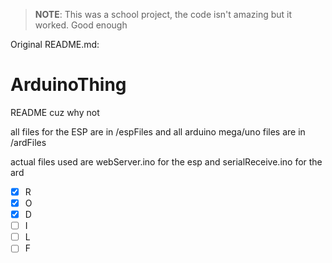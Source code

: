 > **NOTE**: This was a school project, the code isn't amazing but it worked. Good enough

Original README.md:

# ArduinoThing

README cuz why not

all files for the ESP are in /espFiles and all arduino mega/uno files are in /ardFiles

actual files used are webServer.ino for the esp and serialReceive.ino for the ard

- [x] R
- [x] O
- [x] D
- [ ] I
- [ ] L
- [ ] F
